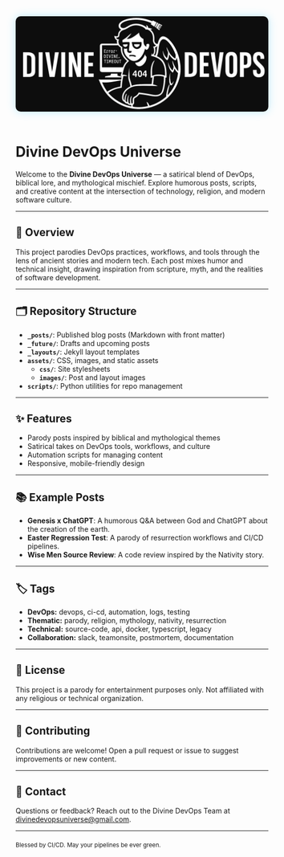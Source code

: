 <img src="assets/images/divine-banner-short.webp" alt="Divine DevOps Universe Banner" style="max-width: 100%; margin-bottom: 1.5em; border-radius: 10px; box-shadow: 0 0 18px #40c9ff55;" />

# Divine DevOps Universe

Welcome to the **Divine DevOps Universe** — a satirical blend of DevOps, biblical lore, and mythological mischief. Explore humorous posts, scripts, and creative content at the intersection of technology, religion, and modern software culture.

---

## 📖 Overview

This project parodies DevOps practices, workflows, and tools through the lens of ancient stories and modern tech. Each post mixes humor and technical insight, drawing inspiration from scripture, myth, and the realities of software development.

---

## 🗂️ Repository Structure

- **`_posts/`**: Published blog posts (Markdown with front matter)
- **`_future/`**: Drafts and upcoming posts
- **`_layouts/`**: Jekyll layout templates
- **`assets/`**: CSS, images, and static assets
  - **`css/`**: Site stylesheets
  - **`images/`**: Post and layout images
- **`scripts/`**: Python utilities for repo management

---

## ✨ Features

- Parody posts inspired by biblical and mythological themes
- Satirical takes on DevOps tools, workflows, and culture
- Automation scripts for managing content
- Responsive, mobile-friendly design

---

## 📚 Example Posts
- **Genesis x ChatGPT**: A humorous Q&A between God and ChatGPT about the creation of the earth.
- **Easter Regression Test**: A parody of resurrection workflows and CI/CD pipelines.
- **Wise Men Source Review**: A code review inspired by the Nativity story.

---

## 🏷️ Tags

- **DevOps:** devops, ci-cd, automation, logs, testing
- **Thematic:** parody, religion, mythology, nativity, resurrection
- **Technical:** source-code, api, docker, typescript, legacy
- **Collaboration:** slack, teamonsite, postmortem, documentation

---

## 📄 License

This project is a parody for entertainment purposes only. Not affiliated with any religious or technical organization.

---

## 🤝 Contributing

Contributions are welcome! Open a pull request or issue to suggest improvements or new content.

---

## 📧 Contact

Questions or feedback? Reach out to the Divine DevOps Team at divinedevopsuniverse@gmail.com.

---

<sub>Blessed by CI/CD. May your pipelines be ever green.</sub>